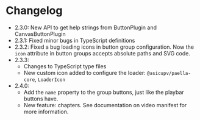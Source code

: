 # Changelog

- 2.3.0: New API to get help strings from ButtonPlugin and CanvasButtonPlugin
- 2.3.1: Fixed minor bugs in TypeScript definitions
- 2.3.2: Fixed a bug loading icons in button group configuration. Now the `icon` attribute in button groups accepts absolute paths and SVG code.
- 2.3.3:
    * Changes to TypeScript type files
    * New custom icon added to configure the loader: `@asicupv/paella-core`, `LoaderIcon`
- 2.4.0:
    * Add the `name` property to the group buttons, just like the playbar buttons have.
    * New feature: chapters. See documentation on video manifest for more information.
